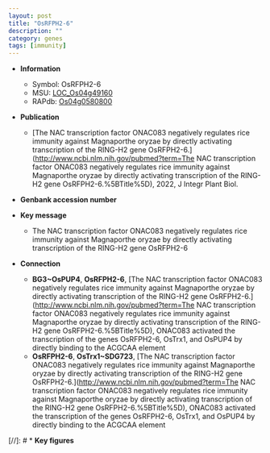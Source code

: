 ```yaml
---
layout: post
title: "OsRFPH2-6"
description: ""
category: genes
tags: [immunity]
---
```


* **Information**  
    + Symbol: OsRFPH2-6  
    + MSU: [LOC_Os04g49160](http://rice.uga.edu/cgi-bin/ORF_infopage.cgi?orf=LOC_Os04g49160)  
    + RAPdb: [Os04g0580800](http://rapdb.dna.affrc.go.jp/viewer/gbrowse_details/irgsp1?name=Os04g0580800)  

* **Publication**  
    + [The NAC transcription factor ONAC083 negatively regulates rice immunity against Magnaporthe oryzae by directly activating transcription of the RING-H2 gene OsRFPH2-6.](http://www.ncbi.nlm.nih.gov/pubmed?term=The NAC transcription factor ONAC083 negatively regulates rice immunity against Magnaporthe oryzae by directly activating transcription of the RING-H2 gene OsRFPH2-6.%5BTitle%5D), 2022, J Integr Plant Biol.

* **Genbank accession number**  

* **Key message**  
    + The NAC transcription factor ONAC083 negatively regulates rice immunity against Magnaporthe oryzae by directly activating transcription of the RING-H2 gene OsRFPH2-6

* **Connection**  
    + __BG3~OsPUP4__, __OsRFPH2-6__, [The NAC transcription factor ONAC083 negatively regulates rice immunity against Magnaporthe oryzae by directly activating transcription of the RING-H2 gene OsRFPH2-6.](http://www.ncbi.nlm.nih.gov/pubmed?term=The NAC transcription factor ONAC083 negatively regulates rice immunity against Magnaporthe oryzae by directly activating transcription of the RING-H2 gene OsRFPH2-6.%5BTitle%5D),  ONAC083 activated the transcription of the genes OsRFPH2-6, OsTrx1, and OsPUP4 by directly binding to the ACGCAA element
    + __OsRFPH2-6__, __OsTrx1~SDG723__, [The NAC transcription factor ONAC083 negatively regulates rice immunity against Magnaporthe oryzae by directly activating transcription of the RING-H2 gene OsRFPH2-6.](http://www.ncbi.nlm.nih.gov/pubmed?term=The NAC transcription factor ONAC083 negatively regulates rice immunity against Magnaporthe oryzae by directly activating transcription of the RING-H2 gene OsRFPH2-6.%5BTitle%5D),  ONAC083 activated the transcription of the genes OsRFPH2-6, OsTrx1, and OsPUP4 by directly binding to the ACGCAA element

[//]: # * **Key figures**  


